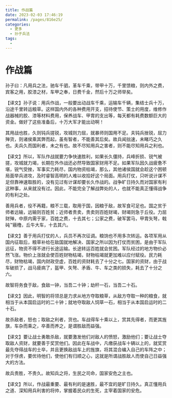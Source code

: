 ```yaml
---
title: 作战篇
date: 2023-02-03 17:46:19
permalink: /pages/816e25/
categories:
  - 更多
  - 孙子兵法
tags:
  - 
---
```


# 作战篇

孙子曰：凡用兵之法，驰车千驷，革车千乘，带甲十万，千里馈粮，则内外之费，宾客之用，胶漆之材，车甲之奉，日费千金，然后十万之师举矣。

【译文】孙子说：用兵作战，一般要出动战车千乘，运输车千辆，集结士兵十万，沿途千里转运粮草。这样国内外的各种费用开支，招待使节、策士的用度，维修作战器械的胶、漆等材料费用，保养战车、甲胄的支出等，每天都有耗费数额巨大的资金。做好了这些准备后，十万大军才能出动啊！

<!-- more -->

其用战也胜，久则钝兵搓锐，攻城则力屈，就暴师则国用不足。夫钝兵挫锐，屈力殚货，则诸侯乘其弊而起，虽有智者，不能善其后矣。故兵闻拙速，未睹巧之久也。夫兵久而国利者，未之有也。故不尽知用兵之害者，则不能尽知用兵之利也。

【译文】所以，军队作战就要力争快速胜利，如果长久僵持，兵峰折损、锐气被搓，攻城就力竭，长期在外作战还必然导致国家财用不足。如果军队因久战疲惫不堪，锐气受挫，军事实力耗尽，国内物资枯竭，那么，其他诸侯国就会趁这个困顿局面举兵进攻，及时睿智高明的人难以收拾好这个局面。用兵打仗，只听说计谋不足但靠神速取胜的，没有见过有计谋却要长久作战的。战争旷日持久而对国家有利这种事，从来就没有过。因此，不能完全了解战弊处的人，也就不能真正懂得战争的有利之处。

善用兵者，役不再籍，粮不三载，取用于国，因粮于敌，故军食可足也。国之贫于师者远输，远输则百姓贫；近师者贵卖，贵卖则百姓财竭，财竭则急于丘役。力屈财殚，中原内需于家，百姓之费，十去其七；公家之费，破军罢马，甲胄矢弩，戟砘™蔽橹，丘牛大车，十去其六。

【译文】善于用兵打仗的人，兵员不再次征调。粮饷也不用多次转运。各项军用从国内征取后，粮草补给在敌国就地解决、国家之所以因为打仗而贫困，是由于军队远征，物资不得不进行长途运输。长途转运百姓就会贫困。军队经过的地方物价必然飞涨。物价上涨就会使百姓财物枯竭，财物枯竭就更加难以应付赋役。民力耗尽，财物枯竭，国内财政空虚，百姓的资财耗去了十分之七。国家的资财，由于战车破损了，战马疲病了，盔甲、矢弩、矛盾、牛、车之类的损失，耗去了十分之六。

故智将务食于敌，食敌一钟，当吾二十钟；劫秆一石，当吾二十石。

【译文】因此，明智的将领总是力求从地方夺取粮草，从敌方夺取一种的粮食，就相当于从本国启运时的二十钟；就地夺取敌人饲草一石，相当于从本国启运时的二十石。

故杀敌者，怒也；取敌之利者，货也。车战得车十乘以上，赏其先得者，而更其旌旗，车杂而乘之，卒善而养之，是谓胜敌而益强。

【译文】要让战士勇敢杀敌，就要激发他们对敌人的愤怒，激励他们；要让战士夺取敌人资财，就要善于奖赏他们。因此在车战中，凡缴获战车十辆以上的，就奖赏最先夺得战车的士卒，并且更换敌战车上的旌旗，将其混合编入自己的车阵之中；对于俘虏，要优待他们，使他们有归顺之心，这就是所谓战胜敌人而使自己日益强大的方法。

故兵贵胜，不贵久。故知兵之将，生民之司命，国家安危之主也。

【译文】所以，作战最重要、最有利的是速胜，最不宜的是旷日持久。真正懂用兵之道、深知用兵利害的将帅，掌握着民众的生死，主宰着国家的安危。